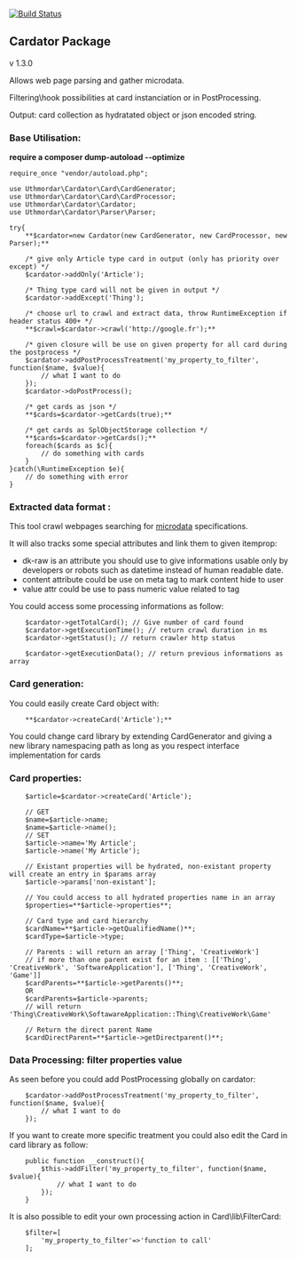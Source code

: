 [![Build Status](https://travis-ci.org/Uthmordar/cardator.svg)](https://travis-ci.org/Uthmordar/cardator)

## Cardator Package

v 1.3.0

Allows web page parsing and gather microdata.

Filtering\hook possibilities at card instanciation or in PostProcessing.

Output: card collection as hydratated object or json encoded string.

### Base Utilisation:

**require a composer dump-autoload --optimize** 

```
require_once "vendor/autoload.php";

use Uthmordar\Cardator\Card\CardGenerator;
use Uthmordar\Cardator\Card\CardProcessor;
use Uthmordar\Cardator\Cardator;
use Uthmordar\Cardator\Parser\Parser;

try{
    **$cardator=new Cardator(new CardGenerator, new CardProcessor, new Parser);**

    /* give only Article type card in output (only has priority over except) */
    $cardator->addOnly('Article');

    /* Thing type card will not be given in output */
    $cardator->addExcept('Thing');

    /* choose url to crawl and extract data, throw RuntimeException if header status 400+ */
    **$crawl=$cardator->crawl('http://google.fr');**
    
    /* given closure will be use on given property for all card during the postprocess */
    $cardator->addPostProcessTreatment('my_property_to_filter', function($name, $value){
        // what I want to do
    });
    $cardator->doPostProcess();
    
    /* get cards as json */
    **$cards=$cardator->getCards(true);**
    
    /* get cards as SplObjectStorage collection */
    **$cards=$cardator->getCards();**
    foreach($cards as $c){
        // do something with cards
    }
}catch(\RuntimeException $e){
    // do something with error 
}

```

### Extracted data format :

This tool crawl webpages searching for [microdata](https://html.spec.whatwg.org/multipage/microdata.html) specifications.

It will also tracks some special attributes and link them to given itemprop:
  * dk-raw is an attribute you should use to give informations usable only by developers or robots such as datetime instead of human readable date.
  * content attribute could be use on meta tag to mark content hide to user
  * value attr could be use to pass numeric value related to tag 


You could access some processing informations as follow:

```
    $cardator->getTotalCard(); // Give number of card found
    $cardator->getExecutionTime(); // return crawl duration in ms
    $cardator->getStatus(); // return crawler http status

    $cardator->getExecutionData(); // return previous informations as array
```


### Card generation:

You could easily create Card object with:

```
    **$cardator->createCard('Article');**
```

You could change card library by extending CardGenerator and giving a new library namespacing path as long as you respect interface implementation for cards 


### Card properties:

```
    $article=$cardator->createCard('Article');
    
    // GET
    $name=$article->name;
    $name=$article->name();
    // SET
    $article->name='My Article';
    $article->name('My Article');

    // Existant properties will be hydrated, non-existant property will create an entry in $params array
    $article->params['non-existant'];

    // You could access to all hydrated properties name in an array
    $properties=**$article->properties**;

    // Card type and card hierarchy
    $cardName=**$article->getQualifiedName()**;
    $cardType=$article->type;

    // Parents : will return an array ['Thing', 'CreativeWork']
    // if more than one parent exist for an item : [['Thing', 'CreativeWork', 'SoftwareApplication'], ['Thing', 'CreativeWork', 'Game']]
    $cardParents=**$article->getParents()**;
    OR 
    $cardParents=$article->parents;
    // will return 'Thing\CreativeWork\SoftawareApplication::Thing\CreativeWork\Game'

    // Return the direct parent Name
    $cardDirectParent=**$article->getDirectparent()**;

```

### Data Processing: filter properties value

As seen before you could add PostProcessing globally on cardator:

```
    $cardator->addPostProcessTreatment('my_property_to_filter', function($name, $value){
        // what I want to do
    });
```

If you want to create more specific treatment you could also edit the Card in card library as follow:

```
    public function __construct(){
        $this->addFilter('my_property_to_filter', function($name, $value){
            // what I want to do
        });
    }
```

It is also possible to edit your own processing action in Card\lib\FilterCard:

```
    $filter=[
        'my_property_to_filter'=>'function to call'
    ];
```